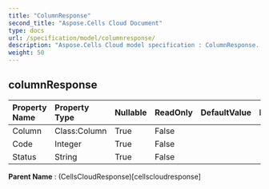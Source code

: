 ```yaml
---
title: "ColumnResponse"
second_title: "Aspose.Cells Cloud Document"
type: docs
url: /specification/model/columnresponse/
description: "Aspose.Cells Cloud model specification : ColumnResponse. Effortlessly handle Excel and other spreadsheet documents with features like opening, generating, editing, splitting, merging, comparing, and converting."
weight: 50
---
```


## **columnResponse**

 

| Property Name | Property Type | Nullable |  ReadOnly | DefaultValue | Description | 
| :- | :- | :- |:- |  :- | :- |
| Column | Class:Column | True |  False |  |  |  
| Code | Integer | True |  False |  |  |  
| Status | String | True |  False |  |  |  

**Parent Name** : (CellsCloudResponse)[cellscloudresponse]

